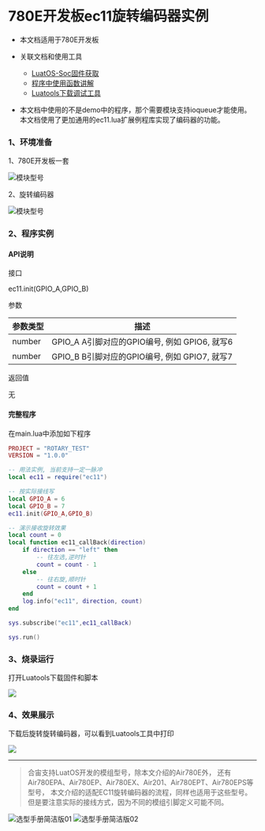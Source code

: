 # 780E开发板ec11旋转编码器实例

- 本文档适用于780E开发板
- 关联文档和使用工具

  - [LuatOS-Soc固件获取](https://gitee.com/openLuat/LuatOS/releases)
  - [程序中使用函数讲解](https://wiki.luatos.com/api/libs/ec11.html)
  - [Luatools下载调试工具](https://gitee.com/openLuat/luatos-doc-pool/blob/master/doc/%E5%BC%80%E5%8F%91%E5%B7%A5%E5%85%B7%E5%8F%8A%E4%BD%BF%E7%94%A8%E8%AF%B4%E6%98%8E/Luatools%E4%B8%8B%E8%BD%BD%E8%B0%83%E8%AF%95%E5%B7%A5%E5%85%B7.md)
- 本文档中使用的不是demo中的程序，那个需要模块支持ioqueue才能使用。本文档使用了更加通用的ec11.lua扩展例程库实现了编码器的功能。
### 1、环境准备

1、780E开发板一套

![模块型号](../image/LuatOS开发资料/示例/780E_ec11旋转编码器/模块型号.jpg)

2、旋转编码器

![模块型号](../image/LuatOS开发资料/示例/780E_ec11旋转编码器/旋转编码器.jpg)

### 2、程序实例

#### API说明

接口

ec11.init(GPIO_A,GPIO_B)

参数

| 参数类型             | 描述                    |
| :------------------ | ----------------------- |
| number       | GPIO_A A引脚对应的GPIO编号, 例如 GPIO6, 就写6 |
| number       | GPIO_B B引脚对应的GPIO编号, 例如 GPIO7, 就写7 |

返回值

无

#### 完整程序
在main.lua中添加如下程序

```lua
PROJECT = "ROTARY_TEST"
VERSION = "1.0.0"

-- 用法实例, 当前支持一定一脉冲
local ec11 = require("ec11")

-- 按实际接线写
local GPIO_A = 6
local GPIO_B = 7
ec11.init(GPIO_A,GPIO_B)

-- 演示接收旋转效果
local count = 0
local function ec11_callBack(direction)
    if direction == "left" then
        -- 往左选,逆时针
        count = count - 1
    else
        -- 往右旋,顺时针
        count = count + 1
    end
    log.info("ec11", direction, count)
end

sys.subscribe("ec11",ec11_callBack)

sys.run()
```

### 3、烧录运行

打开Luatools下载固件和脚本

![](../image/LuatOS开发资料/示例/780E_ec11旋转编码器/luatools工具.png)

### 4、效果展示

下载后旋转旋转编码器，可以看到Luatools工具中打印

![](../image/LuatOS开发资料/示例/780E_ec11旋转编码器/效果展示.png)


----

> 合宙支持LuatOS开发的模组型号，除本文介绍的Air780E外，
> 还有Air780EPA、Air780EP、Air780EX、Air201、Air780EPT、Air780EPS等型号，
> 本文介绍的适配EC11旋转编码器的流程，同样也适用于这些型号。但是要注意实际的接线方式，因为不同的模组引脚定义可能不同。

![选型手册简洁版01](../image/1.jpg)
![选型手册简洁版02](../image/2.jpg)

